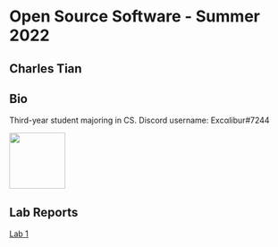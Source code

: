 # Open Source Software - Summer 2022
## Charles Tian

## Bio
Third-year student majoring in CS. Discord username: Excαlibur#7244

<img src="https://user-images.githubusercontent.com/46334090/170724501-e96acf77-86e4-4ef9-add7-1c28335c7915.png" width="100">


## Lab Reports
[Lab 1](labs/lab-01/report.md)

